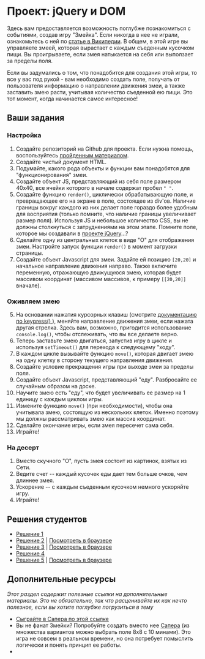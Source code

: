 # Проект: jQuery и DOM

Здесь вам предоставляется возможность поглубже познакомиться с событиями, создав игру "Змейка". Если никогда в нее не играли, ознакомьтесь с ней по [статье в Википедии](https://ru.wikipedia.org/wiki/Snake_(игра)). В общем, в этой игре вы управляете змеей, которая вырастает с каждым съеденным кусочком пищи. Вы проигрываете, если змея натыкается на себя или выползает за пределы поля.

Если вы задумались о том, что понадобится для создания этой игры, то все у вас под рукой - вам необходимо создать поле, получать от пользователя информацию о направлении движения змеи, а также заставить змею расти, учитывая количество съеденной ею пищи. Это тот момент, когда начинается самое интересное!

## Ваши задания

### Настройка

1. Создайте репозиторий на Github для проекта. Если нужна помощь, воспользуйтесь [пройденным материалом](/basics-of-web-development/html-and-css-basics).
2. Создайте чистый документ HTML.
3. Подумайте, какого рода объекты и функции вам понадобятся для "функционирования" змеи.
4. Создайте объект JS, представляющий из себя поле размером 40x40, все ячейки которого в начале содержат пробел `" "`.  
5. Создайте функцию `render()`, циклически обрабатывающую поле, и превращающее его на экране в поле, состоящее из div'ов. Наличие границы вокруг каждого из них делает поле гораздо более удобным для восприятия (только помните, что наличие границы увеличивает размер поля). Используя JS и небольшое количество CSS, вы не должны столкнуться с затруднениями на этом этапе. Помните поле, которое мы создавали в [проекте jQuery](/basics-of-web-development/project-javascript-and-jquery)...?
6. Сделайте одну из центральных клеток в виде "O" для отображения змеи. Настройте запуск функции `render()` в момент загрузки страницы.
7. Создайте объект Javascript для змеи.  Задайте ей позицию `[20,20]` и начaльное направление движения направо. Также включите переменную, отражающую движущуюся змею, которая будет массивом координат (массивом массивов, к примеру `[[20,20]]` вначале).

### Оживляем змею

5. На основании нажатия курсорных клавиш (смотрите [документацию по keypress() ](http://api.jquery.com/keypress/)), меняйте направление движения змеи, если нажата другая стрелка. Здесь вам, возможно, пригодится использование `console.log()`, чтобы отслеживать, что вы все делаете верно.
5. Теперь заставьте змею двигаться, запустив игру в цикле и используя `setTimeout()` для перехода к следующему "ходу".
6. В каждом цикле вызывайте функцию `move()`, которая двигает змею на одну клетку в сторону текущего направления движения.
6. Создайте условие прекращения игры при выходе змеи за пределы поля.
7. Создайте объект Javascript, представляющий "еду".  Разбросайте ее случайным образом на доске.
8. Научите змею есть "еду", что будет увеличивать ее размер на 1 единицу с каждым циклом игры.
9. Измените функцию `move()` (при необходимости), чтобы она учитывала змею, состоящую из нескольких клеток. Именно поэтому мы должны рассматривать змею как массив координат.
10. Сделайте окончание игры, если змея пересечет сама себя.
11. Играйте!

### На десерт

1. Вместо скучного "O", пусть змея состоит из картинок, взятых из Сети.
2. Ведите счет -- каждый кусочек еды дает тем больше очков, чем длиннее змея.
3. Ускорение -- с каждым съеденным кусочком немного ускоряйте игру.
4. Играйте!

## Решения студентов

* [Решение 1](https://github.com/afshinator/js-snake)
* [Решение 2](https://github.com/Jberczel/odin-javascript/tree/master/snake) | [Посмотреть в браузере](http://jsfiddle.net/Jberczel/xvEt5/)
* [Решение 3](https://github.com/tim5046/projectOdin/tree/master/Javascript/Snake) | [Посмотреть в браузере](http://htmlpreview.github.io/?https://github.com/tim5046/projectOdin/blob/master/Javascript/Snake/index.html)
* [Решение 4](https://github.com/muzfuz/JS_Snake)
* [Решение 5](https://github.com/imousterian/OdinProject/tree/master/Project5_3_Snake) | [Посмотреть в браузере](http://htmlpreview.github.io/?https://github.com/imousterian/OdinProject/blob/master/Project5_3_Snake/index.html)

## Дополнительные ресурсы

*Этот раздел содержит полезные ссылки на дополнительные материалы. Это не обязательно, так что расценивайте их как нечто полезное, если вы хотите поглубже погрузиться в тему*


* [Сыграйте в Сапера по этой ссылке](http://www.chezpoor.com/minesweeper/minesweeper.html)
* Вы не фанат Змейки? Попробуйте создать вместо нее [Сапера](https://ru.wikipedia.org/wiki/Сапёр_(игра)) (из множества вариантов можно выбрать поле 8x8 с 10 минами). Это игра не совсем в реальном времени, но она потребует помыслить логически и понять принцип ее работы.
*
